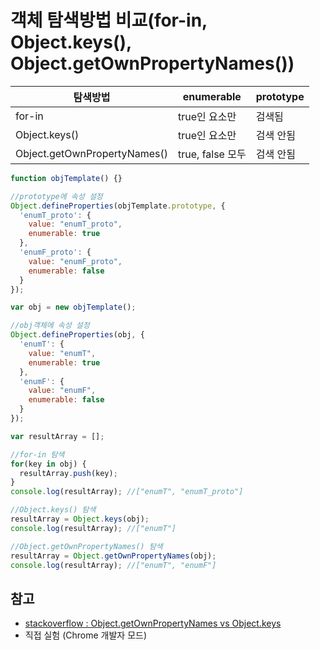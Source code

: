 # 객체 탐색방법 비교(for-in, Object.keys(), Object.getOwnPropertyNames())
탐색방법 | enumerable | prototype
------ | ----------- | ---------
for-in | true인 요소만 | 검색됨
Object.keys() | true인 요소만 | 검색 안됨
Object.getOwnPropertyNames() | true, false 모두 | 검색 안됨

```JavaScript
function objTemplate() {}

//prototype에 속성 설정
Object.defineProperties(objTemplate.prototype, {
  'enumT_proto': {
    value: "enumT_proto",
    enumerable: true
  },
  'enumF_proto': {
    value: "enumF_proto",
    enumerable: false
  }
});

var obj = new objTemplate();

//obj객체에 속성 설정
Object.defineProperties(obj, {
  'enumT': {
    value: "enumT",
    enumerable: true
  },
  'enumF': {
    value: "enumF",
    enumerable: false
  }
});

var resultArray = [];

//for-in 탐색
for(key in obj) {
  resultArray.push(key);
}
console.log(resultArray); //["enumT", "enumT_proto"]

//Object.keys() 탐색
resultArray = Object.keys(obj);
console.log(resultArray); //["enumT"]

//Object.getOwnPropertyNames() 탐색
resultArray = Object.getOwnPropertyNames(obj);
console.log(resultArray); //["enumT", "enumF"]
```

## 참고
- [stackoverflow : Object.getOwnPropertyNames vs Object.keys](https://stackoverflow.com/questions/22658488/object-getownpropertynames-vs-object-keys)
- 직접 실험 (Chrome 개발자 모드)
